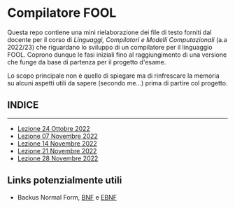 # Compilatore FOOL

Questa repo contiene una mini rielaborazione dei file di testo forniti 
dal docente per il corso di *Linguaggi, Compilatori e Modelli Computazionali* 
(a.a 2022/23) che riguardano lo sviluppo di un compilatore per il linguaggio FOOL. 
Coprono dunque le fasi iniziali fino al raggiungimento di una versione che 
funge da base di partenza per il progetto d'esame.

Lo scopo principale non è quello di spiegare ma di rinfrescare la memoria 
su alcuni aspetti utili da sapere (secondo me...) prima di partire col progetto. 


## INDICE
_________________________

* [Lezione 24 Ottobre 2022](/lesson20221024.md)
* [Lezione 07 Novembre 2022](/lesson20221107.md)
* [Lezione 14 Novembre 2022](/lesson20221114.md)
* [Lezione 21 Novembre 2022](/lesson20221121.md)
* [Lezione 28 Novembre 2022](/lesson20221128.md)

## Links potenzialmente utili

* Backus Normal Form, [BNF](https://it.wikipedia.org/wiki/Backus-Naur_Form) 
e [EBNF](https://it.wikipedia.org/wiki/EBNF)
